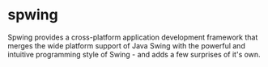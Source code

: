 # spwing
Spwing provides a cross-platform application development framework that merges the wide platform support of Java Swing with the powerful and intuitive programming style of Swing - and adds a few surprises of it's own.
